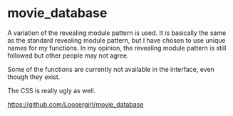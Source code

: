 # movie_database
A variation of the revealing module pattern is used. It is basically the same as the standard revealing module pattern, but I have chosen to use unique names for my functions. In my opinion, the revealing module pattern is still followed but other people may not agree.

Some of the functions are currently not available in the interface, even though they exist.

The CSS is really ugly as well.

https://github.com/Loosergirl/movie_database
